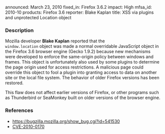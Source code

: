 announced: March 23, 2010
fixed_in: Firefox 3.6.2
impact: High
mfsa_id: 2010-10
products: Firefox 3.6
reporter: Blake Kaplan
title: XSS via plugins and unprotected Location object

<h3>Description</h3>

<p>Mozilla developer <strong>Blake Kaplan</strong> reported that the <code>
window.location</code> object was made a normal overridable JavaScript object
in the Firefox 3.6 browser engine (Gecko 1.9.2) because new mechanisms
were developed to enforce the same-origin policy between windows and frames.
This object is unfortunately also used by some plugins to determine the page
origin used for access restrictions. A malicious page could override this
object to fool a plugin into granting access to data on another site or the
local file system. The behavior of older Firefox versions has been restored.
</p>

<p class="note">This flaw does not affect earlier versions of Firefox, or other
programs such as Thunderbird or SeaMonkey built on older versions
of the browser engine.
</p>

<h3>References</h3>

<ul>
  <li><a href="https://bugzilla.mozilla.org/show_bug.cgi?id=541530">https://bugzilla.mozilla.org/show_bug.cgi?id=541530</a></li>
  <li><a class="ex-ref" href="http://cve.mitre.org/cgi-bin/cvename.cgi?name=CVE-2010-0170">CVE-2010-0170</a></li>
</ul>




